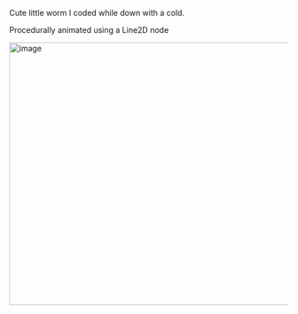 Cute little worm I coded while down with a cold. 

Procedurally animated using a Line2D node

<img width="752" height="474" alt="image" src="https://github.com/user-attachments/assets/a915f8fc-92e4-40a9-b5b8-12767d882949" />
